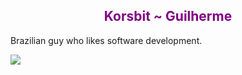 <h2 align="center" style="color: purple">Korsbit ~ Guilherme</h2>

<div align="left">
<p>Brazilian guy who likes software development.</p>
</div>


<!-- <div>
	![Korsbits github stats](https://github-readme-stats.vercel.app/api?username=korsbit&show_icons=true&theme=radical)
</div>
<div>
	![Top-Languages](https://github-readme-stats.vercel.app/api/top-langs/?username=korsbit&hide_progress=true&theme=radical)
</div> -->


<div>
	<img src="https://github-readme-stats.vercel.app/api?username=korsbit&show_icons=true&theme=dark"/>
	<!-- <img src="https://github-readme-stats.vercel.app/api/top-langs/?username=korsbit&hide_progress=true&theme=tokyonight"/> -->
	<img src="https://github-readme-stats.vercel.app/api/top-langs/?username=korsbit&layout=compact&theme=dark" alt="">
</div>

